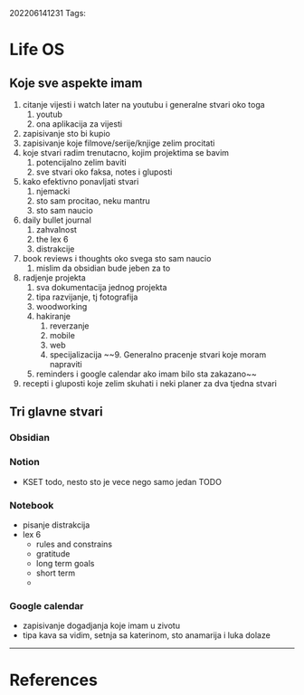 202206141231
Tags: 
# Life OS
## Koje sve aspekte imam
1. citanje vijesti i watch later na youtubu i generalne stvari oko toga
	1. youtub
	2. ona aplikacija za vijesti
2. zapisivanje sto bi kupio
3. zapisivanje koje filmove/serije/knjige zelim procitati
4. koje stvari radim trenutacno, kojim projektima se bavim
	1. potencijalno zelim baviti
	2. sve stvari oko faksa, notes i gluposti
5. kako efektivno ponavljati stvari
	1. njemacki
	2. sto sam procitao, neku mantru
	3. sto sam naucio
6. daily bullet journal
	1. zahvalnost
	2. the lex 6
	3. distrakcije
7. book reviews i thoughts oko svega sto sam naucio
	1. mislim da obsidian bude jeben za to
8. radjenje projekta
	1. sva dokumentacija jednog projekta
	2. tipa razvijanje, tj fotografija
	3. woodworking
	4. hakiranje
		1. reverzanje
		2. mobile
		3. web
		4. specijalizacija
~~9. Generalno pracenje stvari koje moram napraviti
	1. reminders i google calendar ako imam bilo sta zakazano~~
10. recepti i gluposti koje zelim skuhati i neki planer za dva tjedna stvari

## Tri glavne stvari
### Obsidian
### Notion
- KSET todo, nesto sto je vece nego samo jedan TODO
### Notebook
- pisanje distrakcija
- lex 6
	- rules and constrains
	- gratitude
	- long term goals
	- short term
	- 
### Google calendar
- zapisivanje dogadjanja koje imam u zivotu
- tipa kava sa vidim, setnja sa katerinom, sto anamarija i luka dolaze

---
# References